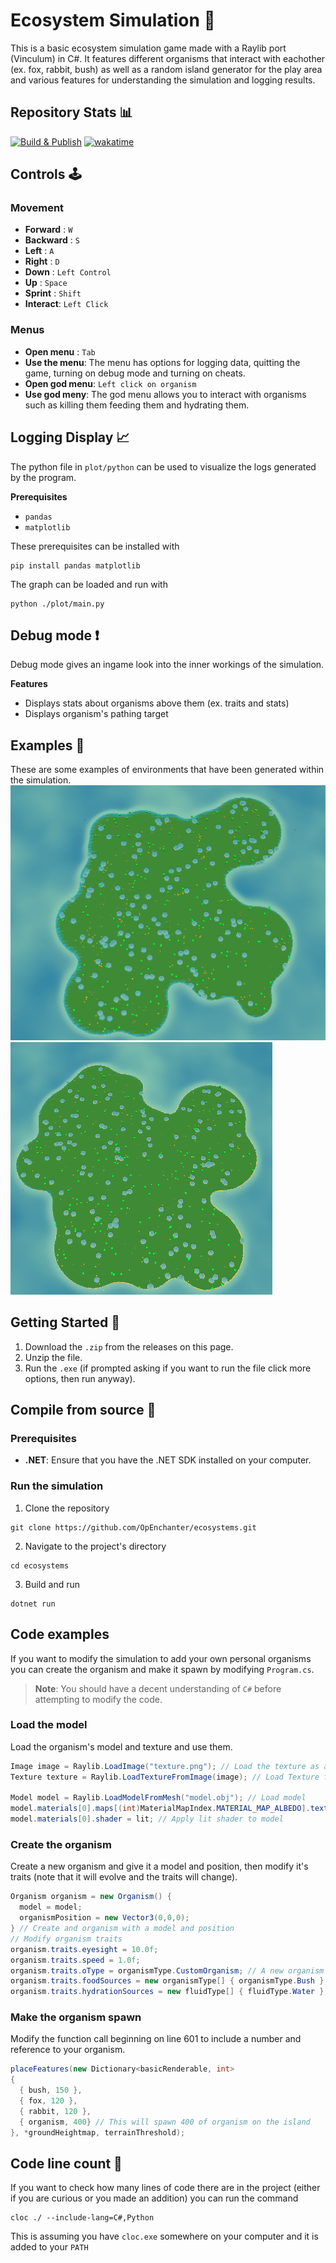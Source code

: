 # Ecosystem Simulation 🐇
This is a basic ecosystem simulation game made with a Raylib port (Vinculum) in C#. It features different organisms that interact with eachother (ex. fox, rabbit, bush) as well as a random island generator for the play area and various features for understanding the simulation and logging results.
## Repository Stats 📊
[![Build & Publish](https://github.com/OpEnchanter/ecosystems/actions/workflows/build.yml/badge.svg)](https://github.com/OpEnchanter/ecosystems/actions/workflows/build.yml)
[![wakatime](https://wakatime.com/badge/user/98f6777a-987b-4ee6-8815-04a0d8ae8626/project/2e3ef99d-2602-4d64-9470-7c536294cd83.svg)](https://wakatime.com/badge/user/98f6777a-987b-4ee6-8815-04a0d8ae8626/project/2e3ef99d-2602-4d64-9470-7c536294cd83)

## Controls 🕹️
### **Movement**
  - **Forward** : `W`
  - **Backward** : `S`
  - **Left** : `A`
  - **Right** : `D`
  - **Down** : `Left Control`
  - **Up** : `Space`
  - **Sprint** : `Shift`
  - **Interact**: `Left Click`
### **Menus**
  - **Open menu** : `Tab`
  - **Use the menu**: The menu has options for logging data, quitting the game, turning on debug mode and turning on cheats.
  - **Open god menu**: `Left click on organism`
  - **Use god meny**: The god menu allows you to interact with organisms such as killing them feeding them and hydrating them.

## Logging Display 📈
The python file in `plot/python` can be used to visualize the logs generated by the program.

**Prerequisites**
- `pandas`
- `matplotlib`

These prerequisites can be installed with
```pwsh
pip install pandas matplotlib
```

The graph can be loaded and run with
```pwsh
python ./plot/main.py
```

## Debug mode ❗
Debug mode gives an ingame look into the inner workings of the simulation.

**Features**
- Displays stats about organisms above them (ex. traits and stats)
- Displays organism's pathing target

## Examples 📃
These are some examples of environments that have been generated within the simulation.
![Island](readme-resources/Island1.png)
![Island](readme-resources/Island2.png)

## Getting Started 🚀
1. Download the `.zip` from the releases on this page.
2. Unzip the file.
3. Run the `.exe` (if prompted asking if you want to run the file click more options, then run anyway).

## Compile from source 💾

### Prerequisites
- **.NET**: Ensure that you have the .NET SDK installed on your computer.

### Run the simulation
1. Clone the repository
```pwsh
git clone https://github.com/OpEnchanter/ecosystems.git
```
2. Navigate to the project's directory
```pwsh
cd ecosystems
```
3. Build and run
```pwsh
dotnet run
```

## Code examples
If you want to modify the simulation to add your own personal organisms you can create the organism and make it spawn by modifying `Program.cs`.

> **Note**: You should have a decent understanding of `C#` before attempting to modify the code.

### Load the model
Load the organism's model and texture and use them.
```cs
Image image = Raylib.LoadImage("texture.png"); // Load the texture as an Image
Texture texture = Raylib.LoadTextureFromImage(image); // Load Texture from image

Model model = Raylib.LoadModelFromMesh("model.obj"); // Load model
model.materials[0].maps[(int)MaterialMapIndex.MATERIAL_MAP_ALBEDO].texture = texture; // Apply texture to model
model.materials[0].shader = lit; // Apply lit shader to model
```

### Create the organism
Create a new organism and give it a model and position, then modify it's traits (note that it will evolve and the traits will change).
```cs
Organism organism = new Organism() {
  model = model;
  organismPosition = new Vector3(0,0,0);
} // Create and organism with a model and position
// Modify organism traits
organism.traits.eyesight = 10.0f;
organism.traits.speed = 1.0f;
organism.traits.oType = organismType.CustomOrganism; // A new organism type must be added to the organismType enum
organism.traits.foodSources = new organismType[] { organismType.Bush }; // What the organism can eat
organism.traits.hydrationSources = new fluidType[] { fluidType.Water }; // How the organism can get hydration
```

### Make the organism spawn
Modify the function call beginning on line 601 to include a number and reference to your organism.
```cs
placeFeatures(new Dictionary<basicRenderable, int>
{
  { bush, 150 },
  { fox, 120 },
  { rabbit, 120 },
  { organism, 400} // This will spawn 400 of organism on the island
}, *groundHeightmap, terrainThreshold);
```

## Code line count 🧮
If you want to check how many lines of code there are in the project (either if you are curious or you made an addition) you can run the command
```pwsh
cloc ./ --include-lang=C#,Python
```
This is assuming you have `cloc.exe` somewhere on your computer and it is added to your `PATH`
